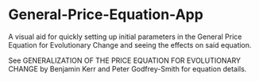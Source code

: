 # General-Price-Equation-App
A visual aid for quickly setting up initial parameters in the General Price Equation for Evolutionary Change and seeing the effects on said equation.

See GENERALIZATION OF THE PRICE EQUATION FOR EVOLUTIONARY CHANGE by Benjamin Kerr and Peter Godfrey-Smith 
for equation details.
